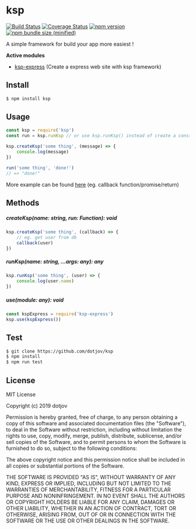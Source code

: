 # ksp

[![Build Status](https://travis-ci.org/dotjov/ksp.svg?branch=master)](https://travis-ci.org/dotjov/ksp)
[![Coverage Status](https://coveralls.io/repos/github/dotjov/ksp/badge.svg?branch=master)](https://coveralls.io/github/dotjov/ksp?branch=master)
[![npm version](https://img.shields.io/npm/v/ksp.svg)](https://www.npmjs.com/package/ksp)
[![npm bundle size (minified)](https://img.shields.io/bundlephobia/min/ksp.svg)](https://www.npmjs.com/package/ksp)

A simple framework for build your app more easiest !

**Active modules**

- [ksp-express](https://www.npmjs.com/package/ksp-express) (Create a express web site with ksp framework)

## Install

```sh
$ npm install ksp
```

## Usage

```js
const ksp = require('ksp')
const run = ksp.runKsp // or use ksp.runKsp() instead of create a const

ksp.createKsp('some thing', (message) => {
    console.log(message)
})

run('some thing', 'done!')
// => "done!"
```

More example can be found [here](https://github.com/dotjov/ksp/blob/master/examples/) (eg. callback function/promise/return)

## Methods

##### createKsp(name: string, run: Function): void

```js
ksp.createKsp('some thing', (callback) => {
    // eg. get user from db
    callback(user)
})
```

##### runKsp(name: string, ...args: any): any

```js
ksp.runKsp('some thing', (user) => {
    console.log(user.name)
})
```

##### use(module: any): void

```js
const kspExpress = require('ksp-express')
ksp.use(kspExpress())
```

## Test

```sh
$ git clone https://github.com/dotjov/ksp
$ npm install
$ npm run test
```

## License

MIT License

Copyright (c) 2019 dotjov

Permission is hereby granted, free of charge, to any person obtaining a copy
of this software and associated documentation files (the "Software"), to deal
in the Software without restriction, including without limitation the rights
to use, copy, modify, merge, publish, distribute, sublicense, and/or sell
copies of the Software, and to permit persons to whom the Software is
furnished to do so, subject to the following conditions:

The above copyright notice and this permission notice shall be included in all
copies or substantial portions of the Software.

THE SOFTWARE IS PROVIDED "AS IS", WITHOUT WARRANTY OF ANY KIND, EXPRESS OR
IMPLIED, INCLUDING BUT NOT LIMITED TO THE WARRANTIES OF MERCHANTABILITY,
FITNESS FOR A PARTICULAR PURPOSE AND NONINFRINGEMENT. IN NO EVENT SHALL THE
AUTHORS OR COPYRIGHT HOLDERS BE LIABLE FOR ANY CLAIM, DAMAGES OR OTHER
LIABILITY, WHETHER IN AN ACTION OF CONTRACT, TORT OR OTHERWISE, ARISING FROM,
OUT OF OR IN CONNECTION WITH THE SOFTWARE OR THE USE OR OTHER DEALINGS IN THE
SOFTWARE.